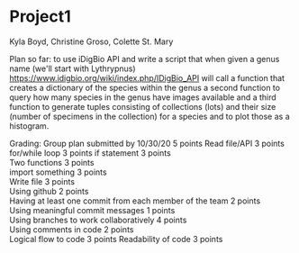 # Project1
Kyla Boyd, Christine Groso, Colette St. Mary

Plan so far:
to use iDigBio API and write a script that when given a genus name (we'll start with Lythrypnus)
   https://www.idigbio.org/wiki/index.php/IDigBio_API
will call a function that creates a dictionary of the species within the genus
a second function to query how many species in the genus have images available
and a third function to generate tuples consisting of collections (lots) and their size (number of specimens in the collection) for a species 
  and to plot those as a histogram.
  
  
  
  Grading:
Group plan submitted by 10/30/20	5 points
Read file/API	3 points	
for/while loop	3 points
if statement	3 points	
Two functions	3 points	
import something	3 points	
Write file	3 points	
Using github	2 points	
Having at least one commit from each member of the team	2 points	
Using meaningful commit messages	1 points	
Using branches to work collaboratively	4 points	
Using comments in code	2 points	
Logical flow to code	3 points
Readability of code	3 points
